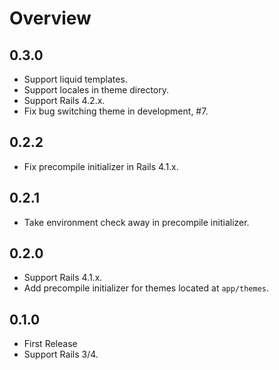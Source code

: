# Overview

## 0.3.0

* Support liquid templates.
* Support locales in theme directory.
* Support Rails 4.2.x.
* Fix bug switching theme in development, #7.

## 0.2.2

* Fix precompile initializer in Rails 4.1.x.

## 0.2.1

* Take environment check away in precompile initializer.

## 0.2.0

* Support Rails 4.1.x.
* Add precompile initializer for themes located at `app/themes`.

## 0.1.0

* First Release
* Support Rails 3/4.
